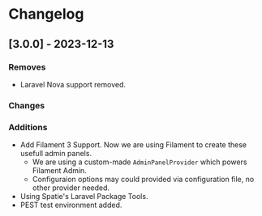# Changelog

## [3.0.0] - 2023-12-13

### Removes

- Laravel Nova support removed.

### Changes

### Additions

- Add Filament 3 Support. Now we are using Filament to create these usefull admin panels.
  - We are using a custom-made `AdminPanelProvider` which powers Filament Admin.
  - Configuraion options may could provided via configuration file, no other provider needed.
- Using Spatie's Laravel Package Tools.
- PEST test environment added.





